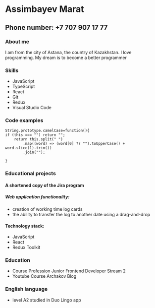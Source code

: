 # Assimbayev Marat

## Phone number: +7 707 907 17 77

### About me

I am from the city of Astana, the country of Kazakhstan.
I love programming.
My dream is to become a better programmer

### Skills

- JavaScript
- TypeScript
- React
- Git
- Redux
- Visual Studio Code

### Code examples

```
String.prototype.camelCase=function(){
if (this === "") return "";
	return this.split(" ")
		.map((word) => (word[0] ?? "").toUpperCase() + word.slice(1).trim())
		.join("");

}
```

### Educational projects

#### A shortened copy of the Jira program

##### Web application functionality:

- creation of working time log cards
- the ability to transfer the log to another date using a drag-and-drop

#### Technology stack:

- JavaScript
- React
- Redux Toolkit

### Education

- Course Profession Junior Frontend Developer Stream 2
- Youtube Course Archakov Blog

### English language

- level A2
  studied in Duo Lingo app
